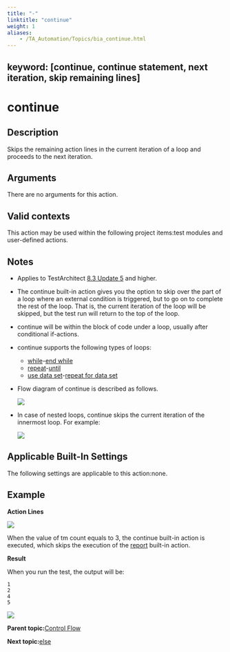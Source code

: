 ```yaml
--- 
title: "-"
linktitle: "continue"
weight: 1
aliases: 
    - /TA_Automation/Topics/bia_continue.html
---
```

keyword: [continue, continue statement, next iteration, skip remaining lines]
---

# continue

## Description

Skips the remaining action lines in the current iteration of a loop and proceeds to the next iteration.

## Arguments

There are no arguments for this action.

## Valid contexts

This action may be used within the following project items:test modules and user-defined actions.

## Notes

-   Applies to TestArchitect [8.3 Update 5](/TA_ReleaseNotes/DITA_source/Whats_New_8.3_update_5.html) and higher.
-   The continue built-in action gives you the option to skip over the part of a loop where an external condition is triggered, but to go on to complete the rest of the loop. That is, the current iteration of the loop will be skipped, but the test run will return to the top of the loop.
-   continue will be within the block of code under a loop, usually after conditional if-actions.
-   continue supports the following types of loops:
    -   [while](bia_while.html)-[end while](bia_end_while.html)
    -   [repeat](bia_repeat.html)-[until](bia_until.html)
    -   [use data set](bia_use_data_set.html)-[repeat for data set](bia_repeat_for_data_set.html)
-   Flow diagram of continue is described as follows.

    ![](/images//Images/bia_continue_workflow.png)

-   In case of nested loops, continue skips the current iteration of the innermost loop. For example:

    ![](/images//Images/bia_continue_workflow_nested_loop.png)


## Applicable Built-In Settings

The following settings are applicable to this action:none.

## Example

**Action Lines**

![](/images//Images/bia_continue_pgm.png)

When the value of tm count equals to 3, the continue built-in action is executed, which skips the execution of the [report](bia_report.html) built-in action.

**Result**

When you run the test, the output will be:

```
1
2
4
5
```

![](/images//Images/bia_continue_res.png)

**Parent topic:**[Control Flow](/TA_Automation/Topics/bia_Control_flow.html)

**Next topic:**[else](/TA_Automation/Topics/bia_else.html)

